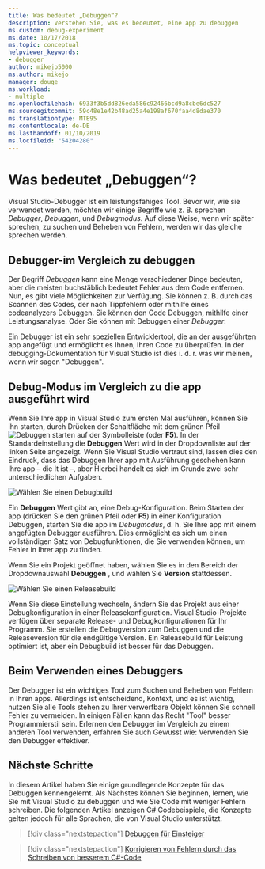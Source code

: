 ```yaml
---
title: Was bedeutet „Debuggen“?
description: Verstehen Sie, was es bedeutet, eine app zu debuggen
ms.custom: debug-experiment
ms.date: 10/17/2018
ms.topic: conceptual
helpviewer_keywords:
- debugger
author: mikejo5000
ms.author: mikejo
manager: douge
ms.workload:
- multiple
ms.openlocfilehash: 6933f3b5dd826eda586c92466bcd9a8cbe6dc527
ms.sourcegitcommit: 59c48e1e42b48ad25a4e198af670faa4d8dae370
ms.translationtype: MTE95
ms.contentlocale: de-DE
ms.lasthandoff: 01/10/2019
ms.locfileid: "54204280"
---
```

# <a name="what-is-debugging"></a>Was bedeutet „Debuggen“?

Visual Studio-Debugger ist ein leistungsfähiges Tool. Bevor wir, wie sie verwendet werden, möchten wir einige Begriffe wie z. B. sprechen *Debugger*, *Debuggen*, und *Debugmodus*. Auf diese Weise, wenn wir später sprechen, zu suchen und Beheben von Fehlern, werden wir das gleiche sprechen werden.

## <a name="debugger-vs-debugging"></a>Debugger-im Vergleich zu debuggen

Der Begriff *Debuggen* kann eine Menge verschiedener Dinge bedeuten, aber die meisten buchstäblich bedeutet Fehler aus dem Code entfernen. Nun, es gibt viele Möglichkeiten zur Verfügung. Sie können z. B. durch das Scannen des Codes, der nach Tippfehlern oder mithilfe eines codeanalyzers Debuggen. Sie können den Code Debuggen, mithilfe einer Leistungsanalyse. Oder Sie können mit Debuggen einer *Debugger*.

Ein Debugger ist ein sehr speziellen Entwicklertool, die an der ausgeführten app angefügt und ermöglicht es Ihnen, Ihren Code zu überprüfen. In der debugging-Dokumentation für Visual Studio ist dies i. d. r. was wir meinen, wenn wir sagen "Debuggen".

## <a name="debug-mode-vs-running-your-app"></a>Debug-Modus im Vergleich zu die app ausgeführt wird

Wenn Sie Ihre app in Visual Studio zum ersten Mal ausführen, können Sie ihn starten, durch Drücken der Schaltfläche mit dem grünen Pfeil ![Debuggen starten](../debugger/media/dbg-tour-start-debugging.png "Debuggen starten") auf der Symbolleiste (oder **F5**). In der Standardeinstellung die **Debuggen** Wert wird in der Dropdownliste auf der linken Seite angezeigt. Wenn Sie Visual Studio vertraut sind, lassen dies den Eindruck, dass das Debuggen Ihrer app mit Ausführung geschehen kann Ihre app – die It ist –, aber Hierbei handelt es sich im Grunde zwei sehr unterschiedlichen Aufgaben.

![Wählen Sie einen Debugbuild](../debugger/media/what-is-debugging-debug-build.png)

Ein **Debuggen** Wert gibt an, eine Debug-Konfiguration. Beim Starten der app (drücken Sie den grünen Pfeil oder **F5**) in einer Konfiguration Debuggen, starten Sie die app im *Debugmodus*, d. h. Sie Ihre app mit einem angefügten Debugger ausführen. Dies ermöglicht es sich um einen vollständigen Satz von Debugfunktionen, die Sie verwenden können, um Fehler in Ihrer app zu finden.

Wenn Sie ein Projekt geöffnet haben, wählen Sie es in den Bereich der Dropdownauswahl **Debuggen** , und wählen Sie **Version** stattdessen.

![Wählen Sie einen Releasebuild](../debugger/media/what-is-debugging-release-build.png)

Wenn Sie diese Einstellung wechseln, ändern Sie das Projekt aus einer Debugkonfiguration in einer Releasekonfiguration. Visual Studio-Projekte verfügen über separate Release- und Debugkonfigurationen für Ihr Programm. Sie erstellen die Debugversion zum Debuggen und die Releaseversion für die endgültige Version. Ein Releasebuild für Leistung optimiert ist, aber ein Debugbuild ist besser für das Debuggen.

## <a name="when-to-use-a-debugger"></a>Beim Verwenden eines Debuggers

Der Debugger ist ein wichtiges Tool zum Suchen und Beheben von Fehlern in Ihren apps. Allerdings ist entscheidend, Kontext, und es ist wichtig, nutzen Sie alle Tools stehen zu Ihrer verwerfbare Objekt können Sie schnell Fehler zu vermeiden. In einigen Fällen kann das Recht "Tool" besser Programmierstil sein. Erlernen den Debugger im Vergleich zu einem anderen Tool verwenden, erfahren Sie auch Gewusst wie: Verwenden Sie den Debugger effektiver.

## <a name="next-steps"></a>Nächste Schritte

In diesem Artikel haben Sie einige grundlegende Konzepte für das Debuggen kennengelernt. Als Nächstes können Sie beginnen, lernen, wie Sie mit Visual Studio zu debuggen und wie Sie Code mit weniger Fehlern schreiben. Die folgenden Artikel anzeigen C# Codebeispiele, die Konzepte gelten jedoch für alle Sprachen, die von Visual Studio unterstützt.

> [!div class="nextstepaction"]
> [Debuggen für Einsteiger](../debugger/debugging-absolute-beginners.md)

> [!div class="nextstepaction"]
> [Korrigieren von Fehlern durch das Schreiben von besserem C#-Code](../debugger/write-better-code-with-visual-studio.md)
